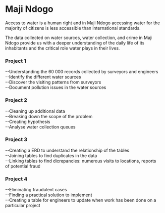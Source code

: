 <h1>Maji Ndogo </h1>
Access to water is a human right and in Maji Ndogo accessing water for the majority of citizens is less accessible than international standards.

The data collected on water sources, water collection, and crime in Maji Ndogo provide us with a deeper
understanding of the daily life of its inhabitants and the critical role water plays in their lives.

<h3>Project 1</h3>
--Understanding the 60 000 records collected by surveyors and engineers <br/>
--Identify the different water sources <br/>
--Discover the visiting patterns from surveyors <br/>
--Document pollution issues in the water sources

<h3>Project 2</h3>
--Cleaning up additional data  <br/>
--Breaking down the scope of the problem<br/>
--Creating hypothesis<br/>
--Analyse water collection queues

<h3>Project 3</h3>
--Creating a ERD to understand the relationship of the tables<br/>
--Joining tables to find duplicates in the data <br/>
--Linking tables to find dicrepancies: numerous visits to locations, reports of potential fraud<br/>

<h3>Project 4</h3>
--Eliminating fraudulent cases<br/>
--Finding a practical solution to implement<br/>
--Creating a table for engineers to update when work has been done on a particular project<br/>
